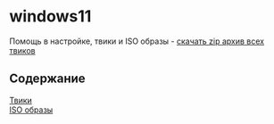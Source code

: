 # windows11
Помощь в настройке, твики и ISO образы - [скачать zip архив всех твиков](https://github.com/windows11help/windows11/archive/refs/heads/main.zip)
## Содержание
[Твики](https://github.com/windows11help/windows11/tree/main/%D0%A2%D0%B2%D0%B8%D0%BA%D0%B8)
<br>
[ISO образы](https://github.com/windows11help/windows11/blob/main/ISO.md)
